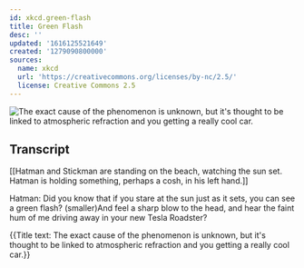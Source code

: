 ```yaml
---
id: xkcd.green-flash
title: Green Flash
desc: ''
updated: '1616125521649'
created: '1279090800000'
sources:
  name: xkcd
  url: 'https://creativecommons.org/licenses/by-nc/2.5/'
  license: Creative Commons 2.5
---
```

![The exact cause of the phenomenon is unknown, but it's thought to be linked to atmospheric refraction and you getting a really cool car.](https://imgs.xkcd.com/comics/green_flash.png)

## Transcript
[[Hatman and Stickman are standing on the beach, watching the sun set. Hatman is holding something, perhaps a cosh, in his left hand.]]

Hatman: Did you know that if you stare at the sun just as it sets, you can see a green flash? 
(smaller)And feel a sharp blow to the head, and hear the faint hum of me driving away in your new Tesla Roadster?

{{Title text: The exact cause of the phenomenon is unknown, but it's thought to be linked to atmospheric refraction and you getting a really cool car.}}
